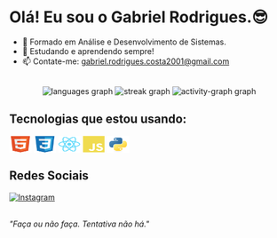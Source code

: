 <h1>Olá! Eu sou o Gabriel Rodrigues.😎</h1>

- 🔭 Formado em Análise e Desenvolvimento de Sistemas.
- 🌱 Estudando e aprendendo sempre!
- 📫 Contate-me: gabriel.rodrigues.costa2001@gmail.com <br><br>

<div align="center">
  <img src="https://github-readme-stats.vercel.app/api/top-langs?username=GRodrigues10&locale=pt-br&hide_title=false&layout=compact&card_width=320&langs_count=5&theme=dracula&hide_border=false&order=2" height="150" alt="languages graph"  />
  <img src="https://streak-stats.demolab.com?user=GRodrigues10&locale=pt-br&mode=daily&theme=noctis_minimus&hide_border=false&border_radius=5&order=3" height="150" alt="streak graph"  />
  <img src="https://github-readme-activity-graph.vercel.app/graph?username=GRodrigues10&radius=16&theme=react&area=true&order=5&custom_title=Gr%C3%A1fico%20de%20Contribui%C3%A7%C3%B5es" height="300" alt="activity-graph graph"  />
</div>

###

<h2>Tecnologias que estou usando:</h2>
<div style="display: inline_block">
  <img align="center"  height="30" width="40" src="https://raw.githubusercontent.com/devicons/devicon/master/icons/html5/html5-original.svg">
  <img align="center"  height="30" width="40" src="https://raw.githubusercontent.com/devicons/devicon/master/icons/css3/css3-original.svg">
  <img align="center"  height="30" width="40" src="https://raw.githubusercontent.com/devicons/devicon/master/icons/react/react-original.svg">
  <img align="center"  height="30" width="40" src="https://raw.githubusercontent.com/devicons/devicon/master/icons/javascript/javascript-plain.svg">
  
  <img align="center"  height="30" width="40" src="https://raw.githubusercontent.com/devicons/devicon/master/icons/python/python-original.svg">
</div>

<h2>Redes Sociais</h2>
<a href="https://instagram.com/grodriguess10" target="_blank">
  <img src="https://img.shields.io/badge/-Instagram-%23E4405F?style=for-the-badge&logo=instagram&logoColor=white" alt="Instagram">
</a>

<br>

<br><i>"Faça ou não faça. Tentativa não há."</i>
